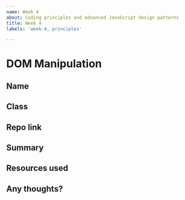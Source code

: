 ```yaml
---
name: Week 4
about: Coding principles and advanced JavaScript design patterns
title: Week 4
labels: 'week-4, principles'

---
```


# DOM Manipulation

## Name
<!-- Add your name here-->

## Class
<!-- Add your class (tech-x) here -->

## Repo link
<!-- Include a link to your repository or wiki with research-->

## Summary
<!-- A summary of what you did. What progress did you make? -->

## Resources used
<!-- What resources did you use? -->

## Any thoughts?
<!-- Let us know what you thought of the homework, and give us any feedback. What parts did you find difficult? -->